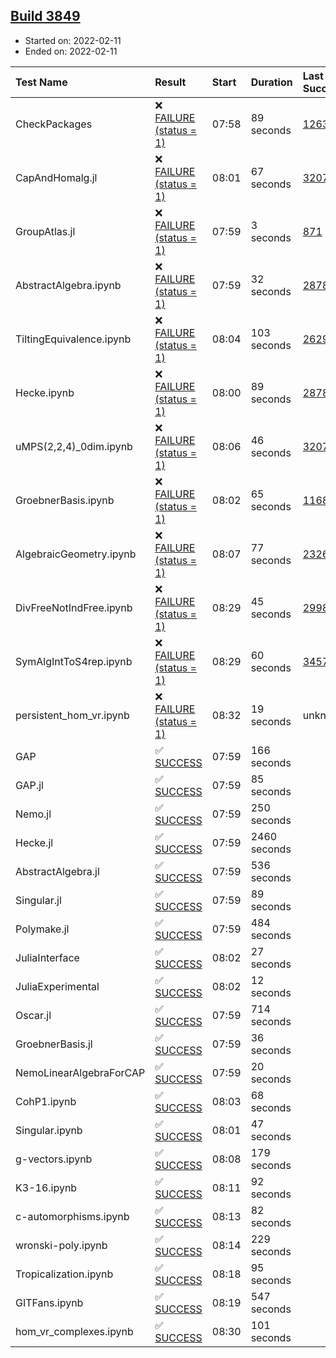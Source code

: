 ## [Build 3849](https://oscarci.mathematik.uni-kl.de/job/oscar-stable/3849/)

* Started on: 2022-02-11
* Ended on: 2022-02-11

| Test Name    | Result | Start | Duration | Last Success | First Failure |
|:-------------|:-------|:------|:---------|:-------------|:--------------|
| CheckPackages | ❌ [FAILURE (status = 1)](https://oscarci.mathematik.uni-kl.de/job/oscar-stable/3849/artifact/logs/build-3849/CheckPackages.log) | 07:58 | 89 seconds | [1263](https://oscarci.mathematik.uni-kl.de/job/oscar-stable/1263/) | [1264](https://oscarci.mathematik.uni-kl.de/job/oscar-stable/1264/) |
| CapAndHomalg.jl | ❌ [FAILURE (status = 1)](https://oscarci.mathematik.uni-kl.de/job/oscar-stable/3849/artifact/logs/build-3849/CapAndHomalg.jl.log) | 08:01 | 67 seconds | [3207](https://oscarci.mathematik.uni-kl.de/job/oscar-stable/3207/) | [3208](https://oscarci.mathematik.uni-kl.de/job/oscar-stable/3208/) |
| GroupAtlas.jl | ❌ [FAILURE (status = 1)](https://oscarci.mathematik.uni-kl.de/job/oscar-stable/3849/artifact/logs/build-3849/GroupAtlas.jl.log) | 07:59 | 3 seconds | [871](https://oscarci.mathematik.uni-kl.de/job/oscar-stable/871/) | [872](https://oscarci.mathematik.uni-kl.de/job/oscar-stable/872/) |
| AbstractAlgebra.ipynb | ❌ [FAILURE (status = 1)](https://oscarci.mathematik.uni-kl.de/job/oscar-stable/3849/artifact/logs/build-3849/AbstractAlgebra.ipynb.log) | 07:59 | 32 seconds | [2878](https://oscarci.mathematik.uni-kl.de/job/oscar-stable/2878/) | [2879](https://oscarci.mathematik.uni-kl.de/job/oscar-stable/2879/) |
| TiltingEquivalence.ipynb | ❌ [FAILURE (status = 1)](https://oscarci.mathematik.uni-kl.de/job/oscar-stable/3849/artifact/logs/build-3849/TiltingEquivalence.ipynb.log) | 08:04 | 103 seconds | [2629](https://oscarci.mathematik.uni-kl.de/job/oscar-stable/2629/) | [2630](https://oscarci.mathematik.uni-kl.de/job/oscar-stable/2630/) |
| Hecke.ipynb | ❌ [FAILURE (status = 1)](https://oscarci.mathematik.uni-kl.de/job/oscar-stable/3849/artifact/logs/build-3849/Hecke.ipynb.log) | 08:00 | 89 seconds | [2878](https://oscarci.mathematik.uni-kl.de/job/oscar-stable/2878/) | [2879](https://oscarci.mathematik.uni-kl.de/job/oscar-stable/2879/) |
| uMPS(2,2,4)_0dim.ipynb | ❌ [FAILURE (status = 1)](https://oscarci.mathematik.uni-kl.de/job/oscar-stable/3849/artifact/logs/build-3849/uMPS-2-2-4-_0dim.ipynb.log) | 08:06 | 46 seconds | [3207](https://oscarci.mathematik.uni-kl.de/job/oscar-stable/3207/) | [3208](https://oscarci.mathematik.uni-kl.de/job/oscar-stable/3208/) |
| GroebnerBasis.ipynb | ❌ [FAILURE (status = 1)](https://oscarci.mathematik.uni-kl.de/job/oscar-stable/3849/artifact/logs/build-3849/GroebnerBasis.ipynb.log) | 08:02 | 65 seconds | [1168](https://oscarci.mathematik.uni-kl.de/job/oscar-stable/1168/) | [1169](https://oscarci.mathematik.uni-kl.de/job/oscar-stable/1169/) |
| AlgebraicGeometry.ipynb | ❌ [FAILURE (status = 1)](https://oscarci.mathematik.uni-kl.de/job/oscar-stable/3849/artifact/logs/build-3849/AlgebraicGeometry.ipynb.log) | 08:07 | 77 seconds | [2326](https://oscarci.mathematik.uni-kl.de/job/oscar-stable/2326/) | [2327](https://oscarci.mathematik.uni-kl.de/job/oscar-stable/2327/) |
| DivFreeNotIndFree.ipynb | ❌ [FAILURE (status = 1)](https://oscarci.mathematik.uni-kl.de/job/oscar-stable/3849/artifact/logs/build-3849/DivFreeNotIndFree.ipynb.log) | 08:29 | 45 seconds | [2998](https://oscarci.mathematik.uni-kl.de/job/oscar-stable/2998/) | [2999](https://oscarci.mathematik.uni-kl.de/job/oscar-stable/2999/) |
| SymAlgIntToS4rep.ipynb | ❌ [FAILURE (status = 1)](https://oscarci.mathematik.uni-kl.de/job/oscar-stable/3849/artifact/logs/build-3849/SymAlgIntToS4rep.ipynb.log) | 08:29 | 60 seconds | [3457](https://oscarci.mathematik.uni-kl.de/job/oscar-stable/3457/) | [3458](https://oscarci.mathematik.uni-kl.de/job/oscar-stable/3458/) |
| persistent_hom_vr.ipynb | ❌ [FAILURE (status = 1)](https://oscarci.mathematik.uni-kl.de/job/oscar-stable/3849/artifact/logs/build-3849/persistent_hom_vr.ipynb.log) | 08:32 | 19 seconds | unknown | unknown |
| GAP | ✅ [SUCCESS](https://oscarci.mathematik.uni-kl.de/job/oscar-stable/3849/artifact/logs/build-3849/GAP.log) | 07:59 | 166 seconds |  |  |
| GAP.jl | ✅ [SUCCESS](https://oscarci.mathematik.uni-kl.de/job/oscar-stable/3849/artifact/logs/build-3849/GAP.jl.log) | 07:59 | 85 seconds |  |  |
| Nemo.jl | ✅ [SUCCESS](https://oscarci.mathematik.uni-kl.de/job/oscar-stable/3849/artifact/logs/build-3849/Nemo.jl.log) | 07:59 | 250 seconds |  |  |
| Hecke.jl | ✅ [SUCCESS](https://oscarci.mathematik.uni-kl.de/job/oscar-stable/3849/artifact/logs/build-3849/Hecke.jl.log) | 07:59 | 2460 seconds |  |  |
| AbstractAlgebra.jl | ✅ [SUCCESS](https://oscarci.mathematik.uni-kl.de/job/oscar-stable/3849/artifact/logs/build-3849/AbstractAlgebra.jl.log) | 07:59 | 536 seconds |  |  |
| Singular.jl | ✅ [SUCCESS](https://oscarci.mathematik.uni-kl.de/job/oscar-stable/3849/artifact/logs/build-3849/Singular.jl.log) | 07:59 | 89 seconds |  |  |
| Polymake.jl | ✅ [SUCCESS](https://oscarci.mathematik.uni-kl.de/job/oscar-stable/3849/artifact/logs/build-3849/Polymake.jl.log) | 07:59 | 484 seconds |  |  |
| JuliaInterface | ✅ [SUCCESS](https://oscarci.mathematik.uni-kl.de/job/oscar-stable/3849/artifact/logs/build-3849/JuliaInterface.log) | 08:02 | 27 seconds |  |  |
| JuliaExperimental | ✅ [SUCCESS](https://oscarci.mathematik.uni-kl.de/job/oscar-stable/3849/artifact/logs/build-3849/JuliaExperimental.log) | 08:02 | 12 seconds |  |  |
| Oscar.jl | ✅ [SUCCESS](https://oscarci.mathematik.uni-kl.de/job/oscar-stable/3849/artifact/logs/build-3849/Oscar.jl.log) | 07:59 | 714 seconds |  |  |
| GroebnerBasis.jl | ✅ [SUCCESS](https://oscarci.mathematik.uni-kl.de/job/oscar-stable/3849/artifact/logs/build-3849/GroebnerBasis.jl.log) | 07:59 | 36 seconds |  |  |
| NemoLinearAlgebraForCAP | ✅ [SUCCESS](https://oscarci.mathematik.uni-kl.de/job/oscar-stable/3849/artifact/logs/build-3849/NemoLinearAlgebraForCAP.log) | 07:59 | 20 seconds |  |  |
| CohP1.ipynb | ✅ [SUCCESS](https://oscarci.mathematik.uni-kl.de/job/oscar-stable/3849/artifact/logs/build-3849/CohP1.ipynb.log) | 08:03 | 68 seconds |  |  |
| Singular.ipynb | ✅ [SUCCESS](https://oscarci.mathematik.uni-kl.de/job/oscar-stable/3849/artifact/logs/build-3849/Singular.ipynb.log) | 08:01 | 47 seconds |  |  |
| g-vectors.ipynb | ✅ [SUCCESS](https://oscarci.mathematik.uni-kl.de/job/oscar-stable/3849/artifact/logs/build-3849/g-vectors.ipynb.log) | 08:08 | 179 seconds |  |  |
| K3-16.ipynb | ✅ [SUCCESS](https://oscarci.mathematik.uni-kl.de/job/oscar-stable/3849/artifact/logs/build-3849/K3-16.ipynb.log) | 08:11 | 92 seconds |  |  |
| c-automorphisms.ipynb | ✅ [SUCCESS](https://oscarci.mathematik.uni-kl.de/job/oscar-stable/3849/artifact/logs/build-3849/c-automorphisms.ipynb.log) | 08:13 | 82 seconds |  |  |
| wronski-poly.ipynb | ✅ [SUCCESS](https://oscarci.mathematik.uni-kl.de/job/oscar-stable/3849/artifact/logs/build-3849/wronski-poly.ipynb.log) | 08:14 | 229 seconds |  |  |
| Tropicalization.ipynb | ✅ [SUCCESS](https://oscarci.mathematik.uni-kl.de/job/oscar-stable/3849/artifact/logs/build-3849/Tropicalization.ipynb.log) | 08:18 | 95 seconds |  |  |
| GITFans.ipynb | ✅ [SUCCESS](https://oscarci.mathematik.uni-kl.de/job/oscar-stable/3849/artifact/logs/build-3849/GITFans.ipynb.log) | 08:19 | 547 seconds |  |  |
| hom_vr_complexes.ipynb | ✅ [SUCCESS](https://oscarci.mathematik.uni-kl.de/job/oscar-stable/3849/artifact/logs/build-3849/hom_vr_complexes.ipynb.log) | 08:30 | 101 seconds |  |  |
